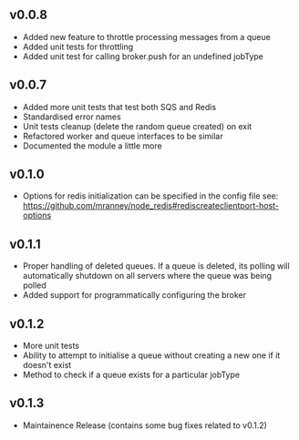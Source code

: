 v0.0.8
------
- Added new feature to throttle processing messages from a queue
- Added unit tests for throttling
- Added unit test for calling broker.push for an undefined jobType

v0.0.7
------
- Added more unit tests that test both SQS and Redis
- Standardised error names
- Unit tests cleanup (delete the random queue created) on exit
- Refactored worker and queue interfaces to be similar
- Documented the module a little more

v0.1.0
------
- Options for redis initialization can be specified in the config file see: https://github.com/mranney/node_redis#rediscreateclientport-host-options

v0.1.1
------
- Proper handling of deleted queues. If a queue is deleted, its polling will automatically shutdown on all servers where the queue was being polled
- Added support for programmatically configuring the broker

v0.1.2
------
- More unit tests
- Ability to attempt to initialise a queue without creating a new one if it doesn't exist
- Method to check if a queue exists for a particular jobType

v0.1.3
------
- Maintainence Release (contains some bug fixes related to v0.1.2)